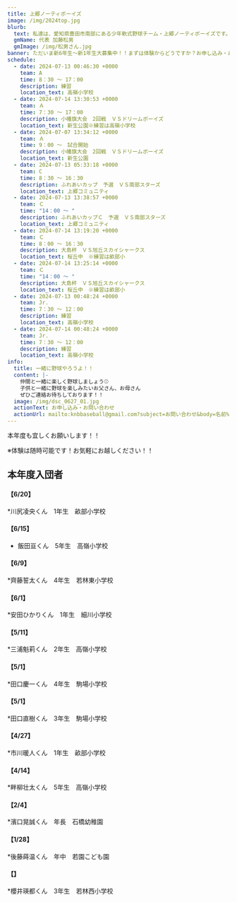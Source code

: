 ```yaml
---
title: 上郷ノーティボーイズ
image: /img/2024top.jpg
blurb:
  text: 私達は、愛知県豊田市南部にある少年軟式野球チーム・上郷ノーティボーイズです。野球を愛する少年・少女達の夢を育み、軟式野球を正しく指導し、体力向上と礼儀を養成します。また、親友同士の友情と交歓の場を与え、規則正しい明朗な少年・少女を育成することを目的としています。
  gmName: 代表 加藤松男
  gmImage: /img/松男さん.jpg
banner: ただいま新6年生～新1年生大募集中！！まずは体験からどうですか？お申し込み・お問い合わせはお気軽にどうぞ！！
schedule:
  - date: 2024-07-13 00:46:30 +0000
    team: A
    time: 8：30 ～ 17：00
    description: 練習
    location_text: 高嶺小学校
  - date: 2024-07-14 13:30:53 +0000
    team: Ａ
    time: 7：30 ～ 17：00
    description: 小幡旗大会　2回戦　ＶＳドリームボーイズ
    location_text: 新生公園※練習は高嶺小学校
  - date: 2024-07-07 13:34:12 +0000
    team: Ａ
    time: 9：00 ～　試合開始
    description: 小幡旗大会　2回戦　ＶＳドリームボーイズ
    location_text: 新生公園
  - date: 2024-07-13 05:33:18 +0000
    team: C
    time: 8：30 ～ 16：30
    description: ふれあいカップ　予選　ＶＳ南部スターズ
    location_text: 上郷コミュニティ
  - date: 2024-07-13 13:38:57 +0000
    team: Ｃ
    time: "14：00 ～ "
    description: ふれあいカップＣ　予選　ＶＳ南部スターズ
    location_text: 上郷コミュニティ
  - date: 2024-07-14 13:19:20 +0000
    team: Ｃ
    time: 8：00 ～ 16：30
    description: 大島杯　ＶＳ旭丘スカイシャークス
    location_text: 桜丘中　※練習は畝部小
  - date: 2024-07-14 13:25:14 +0000
    team: Ｃ
    time: "14：00 ～ "
    description: 大島杯　ＶＳ旭丘スカイシャークス
    location_text: 桜丘中　※練習は畝部小
  - date: 2024-07-13 00:48:24 +0000
    team: Jr.
    time: 7：30 ～ 12：00
    description: 練習
    location_text: 高嶺小学校
  - date: 2024-07-14 00:48:24 +0000
    team: Jr.
    time: 7：30 ～ 12：00
    description: 練習
    location_text: 高嶺小学校
info:
  title: 一緒に野球やろうよ！！
  content: |-
    仲間と一緒に楽しく野球しましょう⚾
    子供と一緒に野球を楽しみたいお父さん、お母さん
    ぜひご連絡お待ちしております！！
  image: /img/dsc_0627_01.jpg
  actionText: お申し込み・お問い合わせ
  actionUrl: mailto:knbbaseball@gmail.com?subject=お問い合わせ&body=名前%20%3A%0D%0Aふりがな%20%3A%0D%0A電話%20%3A%0D%0A学校名%20%3A%0D%0A学年%20%3A%0D%0Aお問い合せ内容%20%3A（例、体験・見学・入団希望）
---
```

本年度も宜しくお願いします！！


※体験は随時可能です！お気軽にお越しください！！

## 本年度入団者

#### 【6/20】

*川尻凌央くん　1年生　畝部小学校

#### 【6/15】

* 飯田亘くん　5年生　高嶺小学校

#### 【6/9】

*齊藤誓太くん　4年生　若林東小学校

#### 【6/1】

*安田ひかりくん　1年生　細川小学校

#### 【5/11】

*三浦魁莉くん　2年生　高嶺小学校

#### 【5/1】

*田口慶一くん　4年生　駒場小学校

#### 【5/1】

*田口直樹くん　3年生　駒場小学校

#### 【4/27】

*市川暖人くん　1年生　畝部小学校

#### 【4/14】

*畔柳壮太くん　5年生　高嶺小学校

#### 【2/4】

*濱口晃誠くん　年長　石橋幼稚園

#### 【1/28】

*後藤蒔温くん　年中　若園こども園

#### 【】

*櫻井瑛都くん　3年生　若林西小学校



